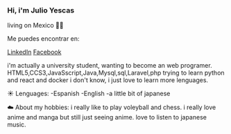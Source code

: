 ### Hi, i'm Julio Yescas

living on Mexico 🌾🌾

Me puedes encontrar en:

[LinkedIn](http:/www.linkedin.com/in/julio-alejandro-yescas-tinoco-a2a9b4261)
[Facebook](https://www.facebook.com/julio.a.yescas/)

i'm actually a university student, wanting to become an web programer.
HTML5,CCS3,JavaSscript,Java,Mysql,sql,Laravel,php trying to learn python and react and docker
i don't know, i just love to learn more lenguages.

☀️ Lenguages:
-Espanish
-English
-a little bit of japanese

☁️ About my hobbies:
i really like to play voleyball and chess.
i really love anime and manga but still just seeing anime.
love to listen to japanese music.



<!--
**yeskawaii/yeskawaii** is a ✨ _special_ ✨ repository because its `README.md` (this file) appears on your GitHub profile.

Here are some ideas to get you started:

- 🔭 I’m currently working on ...
- 🌱 I’m currently learning ...
- 👯 I’m looking to collaborate on ...
- 🤔 I’m looking for help with ...
- 💬 Ask me about ...
- 📫 How to reach me: ...
- 😄 Pronouns: ...
- ⚡ Fun fact: ...
-->
